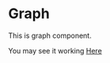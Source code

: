 # Graph

This is graph component.

You may see it working [Here](https://gsoldateli.github.io/graph/)